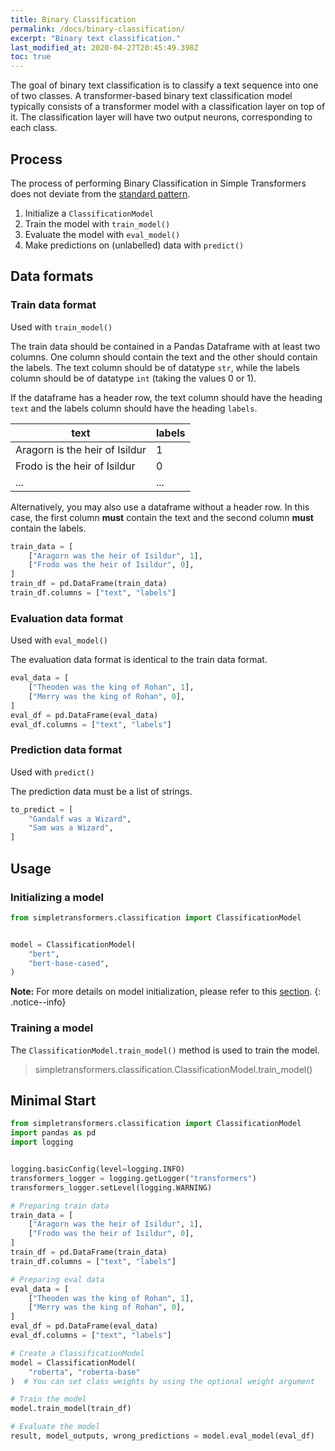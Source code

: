 ```yaml
---
title: Binary Classification
permalink: /docs/binary-classification/
excerpt: "Binary text classification."
last_modified_at: 2020-04-27T20:45:49.398Z
toc: true
---
```


The goal of binary text classification is to classify a text sequence into one of two classes. A transformer-based binary text classification model typically consists of a transformer model with a classification layer on top of it. The classification layer will have two output neurons, corresponding to each class.

## Process

The process of performing Binary Classification in Simple Transformers does not deviate from the [standard pattern](/docs/usage/#task-specific-models).

1. Initialize a `ClassificationModel`
2. Train the model with `train_model()`
3. Evaluate the model with `eval_model()`
4. Make predictions on (unlabelled) data with `predict()`

## Data formats

### Train data format

Used with `train_model()`

The train data should be contained in a Pandas Dataframe with at least two columns. One column should contain the text and the other should contain the labels. The text column should be of datatype `str`, while the labels column should be of datatype `int` (taking the values 0 or 1).

If the dataframe has a header row, the text column should have the heading `text` and the labels column should have the heading `labels`.

| text                           | labels |
| ------------------------------ | ------ |
| Aragorn is the heir of Isildur | 1      |
| Frodo is the heir of Isildur   | 0      |
| ...                            | ...    |

Alternatively, you may also use a dataframe without a header row. In this case, the first column **must** contain the text and the second column **must** contain the labels.

```python
train_data = [
    ["Aragorn was the heir of Isildur", 1],
    ["Frodo was the heir of Isildur", 0],
]
train_df = pd.DataFrame(train_data)
train_df.columns = ["text", "labels"]
```

### Evaluation data format

Used with `eval_model()`

The evaluation data format is identical to the train data format.

```python
eval_data = [
    ["Theoden was the king of Rohan", 1],
    ["Merry was the king of Rohan", 0],
]
eval_df = pd.DataFrame(eval_data)
eval_df.columns = ["text", "labels"]
```

### Prediction data format

Used with `predict()`

The prediction data must be a list of strings.

```python
to_predict = [
    "Gandalf was a Wizard",
    "Sam was a Wizard",
]
```

## Usage

### Initializing a model

```python
from simpletransformers.classification import ClassificationModel


model = ClassificationModel(
    "bert",
    "bert-base-cased",
)
```

**Note:** For more details on model initialization, please refer to this [section](/docs/models-classification/#classificationmodel).
{: .notice--info}

### Training a model

The `ClassificationModel.train_model()`  method is used to train the model.

> simpletransformers.classification.ClassificationModel.train_model()


## Minimal Start

```python
from simpletransformers.classification import ClassificationModel
import pandas as pd
import logging


logging.basicConfig(level=logging.INFO)
transformers_logger = logging.getLogger("transformers")
transformers_logger.setLevel(logging.WARNING)

# Preparing train data
train_data = [
    ["Aragorn was the heir of Isildur", 1],
    ["Frodo was the heir of Isildur", 0],
]
train_df = pd.DataFrame(train_data)
train_df.columns = ["text", "labels"]

# Preparing eval data
eval_data = [
    ["Theoden was the king of Rohan", 1],
    ["Merry was the king of Rohan", 0],
]
eval_df = pd.DataFrame(eval_data)
eval_df.columns = ["text", "labels"]

# Create a ClassificationModel
model = ClassificationModel(
    "roberta", "roberta-base"
)  # You can set class weights by using the optional weight argument

# Train the model
model.train_model(train_df)

# Evaluate the model
result, model_outputs, wrong_predictions = model.eval_model(eval_df)

```
